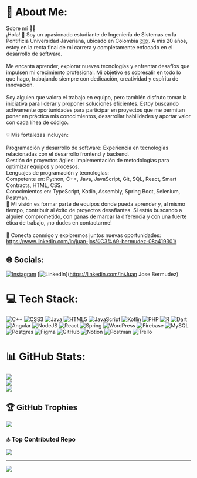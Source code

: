 
# 💫 About Me:
Sobre mí 👨‍💻<br>¡Hola! 👋 Soy un apasionado estudiante de Ingeniería de Sistemas en la Pontificia Universidad Javeriana, ubicado en Colombia 🇨🇴. A mis 20 años, estoy en la recta final de mi carrera y completamente enfocado en el desarrollo de software.<br><br>Me encanta aprender, explorar nuevas tecnologías y enfrentar desafíos que impulsen mi crecimiento profesional. Mi objetivo es sobresalir en todo lo que hago, trabajando siempre con dedicación, creatividad y espíritu de innovación.<br><br>Soy alguien que valora el trabajo en equipo, pero también disfruto tomar la iniciativa para liderar y proponer soluciones eficientes. Estoy buscando activamente oportunidades para participar en proyectos que me permitan poner en práctica mis conocimientos, desarrollar habilidades y aportar valor con cada línea de código.<br><br>💡 Mis fortalezas incluyen:<br><br>Programación y desarrollo de software: Experiencia en tecnologías relacionadas con el desarrollo frontend y backend.<br>Gestión de proyectos ágiles: Implementación de metodologías para optimizar equipos y procesos.<br>Lenguajes de programación y tecnologías:<br>Competente en: Python, C++, Java, JavaScript, Git, SQL, React, Smart Contracts, HTML, CSS.<br>Conocimientos en: TypeScript, Kotlin, Assembly, Spring Boot, Selenium, Postman.<br>🚀 Mi visión es formar parte de equipos donde pueda aprender y, al mismo tiempo, contribuir al éxito de proyectos desafiantes. Si estás buscando a alguien comprometido, con ganas de marcar la diferencia y con una fuerte ética de trabajo, ¡no dudes en contactarme!<br><br>🔗 Conecta conmigo y exploremos juntos nuevas oportunidades:<br>https://www.linkedin.com/in/juan-jos%C3%A9-bermudez-08a419301/


## 🌐 Socials:
[![Instagram](https://img.shields.io/badge/Instagram-%23E4405F.svg?logo=Instagram&logoColor=white)](https://instagram.com/jbermudez0928) [![LinkedIn](https://img.shields.io/badge/LinkedIn-%230077B5.svg?logo=linkedin&logoColor=white)](https://linkedin.com/in/Juan Jose Bermudez) 

# 💻 Tech Stack:
![C++](https://img.shields.io/badge/c++-%2300599C.svg?style=for-the-badge&logo=c%2B%2B&logoColor=white) ![CSS3](https://img.shields.io/badge/css3-%231572B6.svg?style=for-the-badge&logo=css3&logoColor=white) ![Java](https://img.shields.io/badge/java-%23ED8B00.svg?style=for-the-badge&logo=openjdk&logoColor=white) ![HTML5](https://img.shields.io/badge/html5-%23E34F26.svg?style=for-the-badge&logo=html5&logoColor=white) ![JavaScript](https://img.shields.io/badge/javascript-%23323330.svg?style=for-the-badge&logo=javascript&logoColor=%23F7DF1E) ![Kotlin](https://img.shields.io/badge/kotlin-%237F52FF.svg?style=for-the-badge&logo=kotlin&logoColor=white) ![PHP](https://img.shields.io/badge/php-%23777BB4.svg?style=for-the-badge&logo=php&logoColor=white) ![R](https://img.shields.io/badge/r-%23276DC3.svg?style=for-the-badge&logo=r&logoColor=white) ![Dart](https://img.shields.io/badge/dart-%230175C2.svg?style=for-the-badge&logo=dart&logoColor=white) ![Angular](https://img.shields.io/badge/angular-%23DD0031.svg?style=for-the-badge&logo=angular&logoColor=white) ![NodeJS](https://img.shields.io/badge/node.js-6DA55F?style=for-the-badge&logo=node.js&logoColor=white) ![React](https://img.shields.io/badge/react-%2320232a.svg?style=for-the-badge&logo=react&logoColor=%2361DAFB) ![Spring](https://img.shields.io/badge/spring-%236DB33F.svg?style=for-the-badge&logo=spring&logoColor=white) ![WordPress](https://img.shields.io/badge/WordPress-%23117AC9.svg?style=for-the-badge&logo=WordPress&logoColor=white) ![Firebase](https://img.shields.io/badge/firebase-a08021?style=for-the-badge&logo=firebase&logoColor=ffcd34) ![MySQL](https://img.shields.io/badge/mysql-4479A1.svg?style=for-the-badge&logo=mysql&logoColor=white) ![Postgres](https://img.shields.io/badge/postgres-%23316192.svg?style=for-the-badge&logo=postgresql&logoColor=white) ![Figma](https://img.shields.io/badge/figma-%23F24E1E.svg?style=for-the-badge&logo=figma&logoColor=white) ![GitHub](https://img.shields.io/badge/github-%23121011.svg?style=for-the-badge&logo=github&logoColor=white) ![Notion](https://img.shields.io/badge/Notion-%23000000.svg?style=for-the-badge&logo=notion&logoColor=white) ![Postman](https://img.shields.io/badge/Postman-FF6C37?style=for-the-badge&logo=postman&logoColor=white) ![Trello](https://img.shields.io/badge/Trello-%23026AA7.svg?style=for-the-badge&logo=Trello&logoColor=white)
# 📊 GitHub Stats:
![](https://github-readme-stats.vercel.app/api?username=JbermudezDev&theme=blueberry&hide_border=false&include_all_commits=true&count_private=true)<br/>
![](https://github-readme-streak-stats.herokuapp.com/?user=JbermudezDev&theme=blueberry&hide_border=false)<br/>
![](https://github-readme-stats.vercel.app/api/top-langs/?username=JbermudezDev&theme=blueberry&hide_border=false&include_all_commits=true&count_private=true&layout=compact)

## 🏆 GitHub Trophies
![](https://github-profile-trophy.vercel.app/?username=JbermudezDev&theme=radical&no-frame=false&no-bg=true&margin-w=4)

### 🔝 Top Contributed Repo
![](https://github-contributor-stats.vercel.app/api?username=JbermudezDev&limit=5&theme=cobalt&combine_all_yearly_contributions=true)

---
[![](https://visitcount.itsvg.in/api?id=JbermudezDev&icon=0&color=0)](https://visitcount.itsvg.in)

<!-- Proudly created with GPRM ( https://gprm.itsvg.in ) -->
